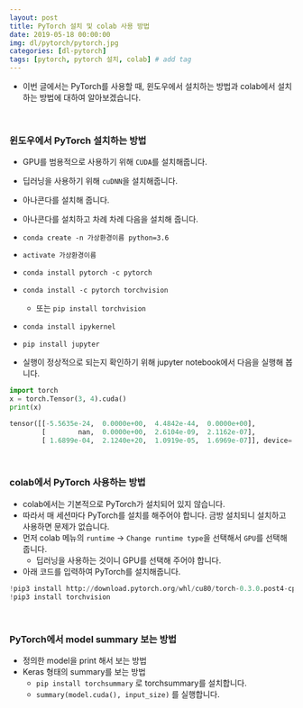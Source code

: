 ```yaml
---
layout: post
title: PyTorch 설치 및 colab 사용 방법
date: 2019-05-18 00:00:00
img: dl/pytorch/pytorch.jpg
categories: [dl-pytorch] 
tags: [pytorch, pytorch 설치, colab] # add tag
---
```


+ 이번 글에서는 PyTorch를 사용할 때, 윈도우에서 설치하는 방법과 colab에서 설치하는 방법에 대하여 알아보겠습니다.

<br>

### 윈도우에서 PyTorch 설치하는 방법

+ GPU를 범용적으로 사용하기 위해 `CUDA`를 설치해줍니다.
+ 딥러닝을 사용하기 위해 `cuDNN`을 설치해줍니다.
+ 아나콘다를 설치해 줍니다.
+ 아나콘다를 설치하고 차례 차례 다음을 설치해 줍니다.
+ `conda create -n 가상환경이름 python=3.6`
+ `activate 가상환경이름`
+ `conda install pytorch -c pytorch`
+ `conda install -c pytorch torchvision`
    + 또는 `pip install torchvision` 
+ `conda install ipykernel`
+ `pip install jupyter`

+ 실행이 정상적으로 되는지 확인하기 위해 jupyter notebook에서 다음을 실행해 봅니다.

```python
import torch
x = torch.Tensor(3, 4).cuda()
print(x)

tensor([[-5.5635e-24,  0.0000e+00,  4.4842e-44,  0.0000e+00],
        [        nan,  0.0000e+00,  2.6104e-09,  2.1162e-07],
        [ 1.6899e-04,  2.1240e+20,  1.0919e-05,  1.6969e-07]], device='cuda:0')
```

<br>

### colab에서 PyTorch 사용하는 방법

+ colab에서는 기본적으로 PyTorch가 설치되어 있지 않습니다.
+ 따라서 매 세션마다 PyTorch를 설치를 해주어야 합니다. 금방 설치되니 설치하고 사용하면 문제가 없습니다.
+ 먼저 colab 메뉴의 `runtime` → `Change runtime type`을 선택해서 `GPU`를 선택해 줍니다.
    + 딥러닝을 사용하는 것이니 GPU를 선택해 주어야 합니다.
+ 아래 코드를 입력하여 PyTorch를 설치해줍니다.

```python
!pip3 install http://download.pytorch.org/whl/cu80/torch-0.3.0.post4-cp36-cp36m-linux_x86_64.whl
!pip3 install torchvision
```

<br>

### PyTorch에서 model summary 보는 방법

+ 정의한 model을 print 해서 보는 방법
+ Keras 형태의 summary를 보는 방법
    + `pip install torchsummary` 로 torchsummary를 설치합니다.
    + `summary(model.cuda(), input_size)` 를 실행합니다.
